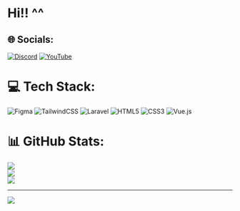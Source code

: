 # Hi!! ^^



## 🌐 Socials:
[![Discord](https://img.shields.io/badge/Discord-%237289DA.svg?logo=discord&logoColor=white)](https://discord.gg/reizyou) [![YouTube](https://img.shields.io/badge/YouTube-%23FF0000.svg?logo=YouTube&logoColor=white)](https://youtube.com/@r31ji) 

# 💻 Tech Stack:
![Figma](https://img.shields.io/badge/figma-%23F24E1E.svg?style=for-the-badge&logo=figma&logoColor=white) ![TailwindCSS](https://img.shields.io/badge/tailwindcss-%2338B2AC.svg?style=for-the-badge&logo=tailwind-css&logoColor=white) ![Laravel](https://img.shields.io/badge/laravel-%23FF2D20.svg?style=for-the-badge&logo=laravel&logoColor=white) ![HTML5](https://img.shields.io/badge/html5-%23E34F26.svg?style=for-the-badge&logo=html5&logoColor=white) ![CSS3](https://img.shields.io/badge/css3-%231572B6.svg?style=for-the-badge&logo=css3&logoColor=white) ![Vue.js](https://img.shields.io/badge/vue.js-%2335495e.svg?style=for-the-badge&logo=vuedotjs&logoColor=%234FC08D)
# 📊 GitHub Stats:
![](https://github-readme-stats.vercel.app/api?username=ryhazh&theme=dark&hide_border=false&include_all_commits=true&count_private=true)<br/>
![](https://github-readme-streak-stats.herokuapp.com/?user=ryhazh&theme=dark&hide_border=false)<br/>
![](https://github-readme-stats.vercel.app/api/top-langs/?username=ryhazh&theme=dark&hide_border=false&include_all_commits=true&count_private=true&layout=compact)

---
[![](https://visitcount.itsvg.in/api?id=ryhazh&icon=0&color=0)](https://visitcount.itsvg.in)

<!-- Proudly created with GPRM ( https://gprm.itsvg.in ) -->
